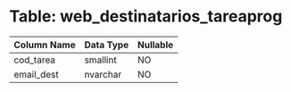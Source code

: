 # Table: web_destinatarios_tareaprog

| Column Name | Data Type | Nullable |
|-------------|-----------|----------|
| cod_tarea | smallint | NO |
| email_dest | nvarchar | NO |
